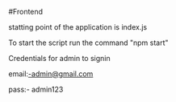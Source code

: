 #Frontend

statting point of the application is index.js

To start the script run the command "npm start"

Credentials for admin to signin 

email:-admin@gmail.com

pass:- admin123


